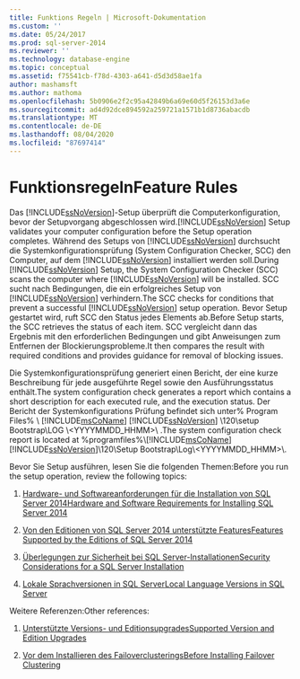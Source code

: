 ```yaml
---
title: Funktions Regeln | Microsoft-Dokumentation
ms.custom: ''
ms.date: 05/24/2017
ms.prod: sql-server-2014
ms.reviewer: ''
ms.technology: database-engine
ms.topic: conceptual
ms.assetid: f75541cb-f78d-4303-a641-d5d3d58ae1fa
author: mashamsft
ms.author: mathoma
ms.openlocfilehash: 5b0906e2f2c95a42849b6a69e60d5f26153d3a6e
ms.sourcegitcommit: ad4d92dce894592a259721a1571b1d8736abacdb
ms.translationtype: MT
ms.contentlocale: de-DE
ms.lasthandoff: 08/04/2020
ms.locfileid: "87697414"
---
```

# <a name="feature-rules"></a><span data-ttu-id="f8995-102">Funktionsregeln</span><span class="sxs-lookup"><span data-stu-id="f8995-102">Feature Rules</span></span>
  <span data-ttu-id="f8995-103">Das [!INCLUDE[ssNoVersion](../../includes/ssnoversion-md.md)]-Setup überprüft die Computerkonfiguration, bevor der Setupvorgang abgeschlossen wird.</span><span class="sxs-lookup"><span data-stu-id="f8995-103">[!INCLUDE[ssNoVersion](../../includes/ssnoversion-md.md)] Setup validates your computer configuration before the Setup operation completes.</span></span> <span data-ttu-id="f8995-104">Während des Setups von [!INCLUDE[ssNoVersion](../../includes/ssnoversion-md.md)] durchsucht die Systemkonfigurationsprüfung (System Configuration Checker, SCC) den Computer, auf dem [!INCLUDE[ssNoVersion](../../includes/ssnoversion-md.md)] installiert werden soll.</span><span class="sxs-lookup"><span data-stu-id="f8995-104">During [!INCLUDE[ssNoVersion](../../includes/ssnoversion-md.md)] Setup, the System Configuration Checker (SCC) scans the computer where [!INCLUDE[ssNoVersion](../../includes/ssnoversion-md.md)] will be installed.</span></span> <span data-ttu-id="f8995-105">SCC sucht nach Bedingungen, die ein erfolgreiches Setup von [!INCLUDE[ssNoVersion](../../includes/ssnoversion-md.md)] verhindern.</span><span class="sxs-lookup"><span data-stu-id="f8995-105">The SCC checks for conditions that prevent a successful [!INCLUDE[ssNoVersion](../../includes/ssnoversion-md.md)] setup operation.</span></span> <span data-ttu-id="f8995-106">Bevor Setup gestartet wird, ruft SCC den Status jedes Elements ab.</span><span class="sxs-lookup"><span data-stu-id="f8995-106">Before Setup starts, the SCC retrieves the status of each item.</span></span> <span data-ttu-id="f8995-107">SCC vergleicht dann das Ergebnis mit den erforderlichen Bedingungen und gibt Anweisungen zum Entfernen der Blockierungsprobleme.</span><span class="sxs-lookup"><span data-stu-id="f8995-107">It then compares the result with required conditions and provides guidance for removal of blocking issues.</span></span>  
  
 <span data-ttu-id="f8995-108">Die Systemkonfigurationsprüfung generiert einen Bericht, der eine kurze Beschreibung für jede ausgeführte Regel sowie den Ausführungsstatus enthält.</span><span class="sxs-lookup"><span data-stu-id="f8995-108">The system configuration check generates a report which contains a short description for each executed rule, and the execution status.</span></span> <span data-ttu-id="f8995-109">Der Bericht der Systemkonfigurations Prüfung befindet sich unter% Program Files% \\ [!INCLUDE[msCoName](../../includes/msconame-md.md)] [!INCLUDE[ssNoVersion](../../includes/ssnoversion-md.md)] \120\setup Bootstrap\LOG \\<YYYYMMDD_HHMM>\\ .</span><span class="sxs-lookup"><span data-stu-id="f8995-109">The system configuration check report is located at %programfiles%\\[!INCLUDE[msCoName](../../includes/msconame-md.md)][!INCLUDE[ssNoVersion](../../includes/ssnoversion-md.md)]\120\Setup Bootstrap\Log\\<YYYYMMDD_HHMM>\\.</span></span>  
  
 <span data-ttu-id="f8995-110">Bevor Sie Setup ausführen, lesen Sie die folgenden Themen:</span><span class="sxs-lookup"><span data-stu-id="f8995-110">Before you run the setup operation, review the following topics:</span></span>  
  
1.  [<span data-ttu-id="f8995-111">Hardware- und Softwareanforderungen für die Installation von SQL Server 2014</span><span class="sxs-lookup"><span data-stu-id="f8995-111">Hardware and Software Requirements for Installing SQL Server 2014</span></span>](hardware-and-software-requirements-for-installing-sql-server.md)  
  
2.  [<span data-ttu-id="f8995-112">Von den Editionen von SQL Server 2014 unterstützte Features</span><span class="sxs-lookup"><span data-stu-id="f8995-112">Features Supported by the Editions of SQL Server 2014</span></span>](../../../2014/getting-started/features-supported-by-the-editions-of-sql-server-2014.md)  
  
3.  [<span data-ttu-id="f8995-113">Überlegungen zur Sicherheit bei SQL Server-Installationen</span><span class="sxs-lookup"><span data-stu-id="f8995-113">Security Considerations for a SQL Server Installation</span></span>](../../../2014/sql-server/install/security-considerations-for-a-sql-server-installation.md)  
  
4.  [<span data-ttu-id="f8995-114">Lokale Sprachversionen in SQL Server</span><span class="sxs-lookup"><span data-stu-id="f8995-114">Local Language Versions in SQL Server</span></span>](../../../2014/sql-server/install/local-language-versions-in-sql-server.md)  
  
 <span data-ttu-id="f8995-115">Weitere Referenzen:</span><span class="sxs-lookup"><span data-stu-id="f8995-115">Other references:</span></span>  
  
1.  [<span data-ttu-id="f8995-116">Unterstützte Versions- und Editionsupgrades</span><span class="sxs-lookup"><span data-stu-id="f8995-116">Supported Version and Edition Upgrades</span></span>](../../database-engine/install-windows/supported-version-and-edition-upgrades.md)  
  
2.  [<span data-ttu-id="f8995-117">Vor dem Installieren des Failoverclusterings</span><span class="sxs-lookup"><span data-stu-id="f8995-117">Before Installing Failover Clustering</span></span>](../failover-clusters/install/before-installing-failover-clustering.md)  
  
  
